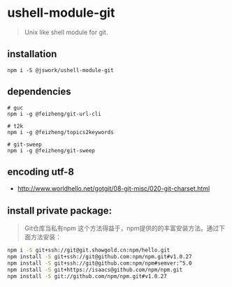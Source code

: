 # ushell-module-git
> Unix like shell module for git.

## installation
```shell
npm i -S @jswork/ushell-module-git
```

## dependencies
```shell
# guc
npm i -g @feizheng/git-url-cli

# t2k
npm i -g @feizheng/topics2keywords

# git-sweep
npm i -g @feizheng/git-sweep
```

## encoding utf-8
+ http://www.worldhello.net/gotgit/08-git-misc/020-git-charset.html

## install private package:
> Git仓库当私有npm
> 这个方法得益于，npm提供的的丰富安装方法。通过下面方法安装：

```bash
npm i -S git+ssh://git@git.showgold.cn:npm/hello.git
npm install -S git+ssh://git@github.com:npm/npm.git#v1.0.27
npm install -S git+ssh://git@github.com:npm/npm#semver:^5.0
npm install -S git+https://isaacs@github.com/npm/npm.git
npm install -S git://github.com/npm/npm.git#v1.0.27
```